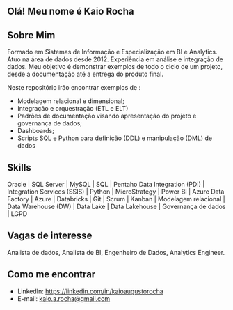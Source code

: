 ## Olá! Meu nome é Kaio Rocha

## Sobre Mim

Formado em Sistemas de Informação e Especialização em BI e Analytics. Atuo na área de dados desde 2012. Experiência em análise e integração de dados. Meu objetivo é demonstrar exemplos de todo o ciclo de um projeto, desde a documentação até a entrega do produto final. 

Neste repositório irão encontrar exemplos de :
- Modelagem relacional e dimensional;
- Integração e orquestração (ETL e ELT)
- Padrões de documentação visando apresentação do projeto e governança de dados;
- Dashboards;
- Scripts SQL e Python para definição (DDL) e manipulação (DML) de dados

## Skills

Oracle | SQL Server | MySQL | SQL | Pentaho Data Integration (PDI) | Integration Services (SSIS) | Python | MicroStrategy | Power BI | Azure Data Factory | Azure | Databricks | Git | Scrum | Kanban | Modelagem relacional | Data Warehouse (DW) | Data Lake | Data Lakehouse | Governança de dados | LGPD

## Vagas de interesse
Analista de dados, Analista de BI, Engenheiro de Dados, Analytics Engineer. 

## Como me encontrar
- LinkedIn: https://linkedin.com/in/kaioaugustorocha
- E-mail: kaio.a.rocha@gmail.com
